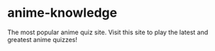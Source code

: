 # anime-knowledge
The most popular anime quiz site. Visit this site to play the latest and greatest anime quizzes!

